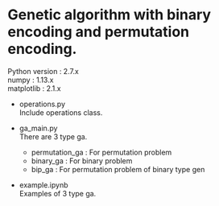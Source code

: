 # Genetic algorithm with binary encoding and permutation encoding.  

Python version : 2.7.x  
numpy : 1.13.x  
matplotlib : 2.1.x  


* operations.py  
Include operations class.  
* ga_main.py  
There are 3 type ga.  
    * permutation_ga : For permutation problem 
    * binary_ga : For binary problem  
    * bip_ga : For permutation problem of binary type gen

* example.ipynb  
Examples of 3 type ga.


